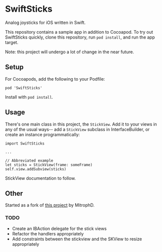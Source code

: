 # SwiftSticks

Analog joysticks for iOS written in Swift. 

This repository contains a sample app in addition to Cocoapod. To try out SwiftSticks quickly, clone this repository, run `pod install`, and run the app target. 

Note: this project will undergo a lot of change in the near future.

## Setup

For Cocoapods, add the following to your Podfile:

```
pod 'SwiftSticks'
```

Install with `pod install`.

## Usage

There's one main class in this project, the `StickView`. Add it to your views in any of the usual ways-- add a `StickView` subclass in InterfaceBuilder, or create an instance programmatically: 

```
import SwiftSticks

...

// Abbreviated example
let sticks = StickView(frame: someFrame)
self.view.addSubview(sticks)
```

StickView documentation to follow.


## Other

Started as a fork of [this project](https://github.com/MitrophD/Swift-SpriteKit-Analog-Stick) by MitrophD.

### TODO

- Create an IBAction delegate for the stick views
- Refactor the handlers appropriately
- Add constraints between the stickview and the SKView to resize appropriately